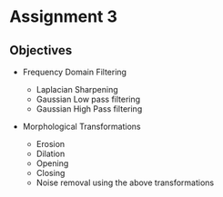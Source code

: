 # Assignment 3

## Objectives

* Frequency Domain Filtering
    + Laplacian Sharpening
    + Gaussian Low pass filtering
    + Gaussian High Pass filtering

* Morphological Transformations
    + Erosion
    + Dilation
    + Opening
    + Closing
    + Noise removal using the above transformations

